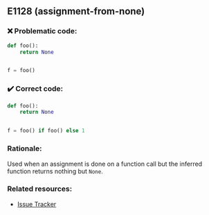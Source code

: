 ## E1128 (assignment-from-none)

### :x: Problematic code:

```python
def foo():
    return None


f = foo()
```

### :heavy_check_mark: Correct code:

```python
def foo():
    return None


f = foo() if foo() else 1
```

### Rationale:

Used when an assignment is done on a function call but the inferred function
returns nothing but `None`.

### Related resources:

- [Issue Tracker](https://github.com/PyCQA/pylint/issues?q=is%3Aissue+%22assignment-from-none%22+OR+%22E1128%22)
